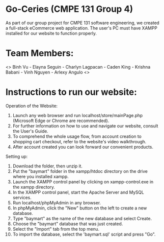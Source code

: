 # Go-Ceries (CMPE 131 Group 4) 
As part of our group project for CMPE 131 software engineering, we created a full-stack eCommerce web application. 
The user's PC must have XAMPP installed for our website to function properly.

# Team Members: 
<<h>> Binh Vu - Elayna Seguin - Charlyn Lagpacan - Caden King - Krishna Babani - Vinh Nguyen - Arlexy Angulo <<h>>

# Instructions to run our website:
Operation of the Website:
  1. Launch any web browser and run localhost/store/mainPage.php (Microsoft Edge or Chrome are recommended).
  2. For further information on how to use and navigate our website, consult the User's Guide. 
  3. To comprehend the whole usage flow, from account creation to shopping cart checkout, refer to the website's video walkthrough.
  4. After account created you can look forward our convenient products. 

Setting up:
  1. Download the folder, then unzip it.
  2. Put the "baymart" folder in the xampp/htdoc directory on the drive where you installed xampp.
  3. Launch the XAMPP control panel by clicking on xampp-control.exe in the xampp directory.
  4. In the XAMPP control panel, start the Apache Server and MySQL services.
  5. Run localhost/phpMyAdmin in any browser.
  6. In phpMyAdmin, click the "New" button on the left to create a new database.
  7. Type "baymart" as the name of the new database and select Create.
  8. Choose the "baymart" database that was just created.
  8. Select the "Import" tab from the top menu.
  9. To import the database, select the 'baymart.sql' script and press "Go".
  


